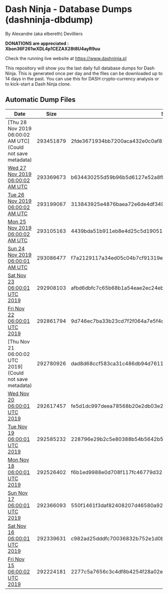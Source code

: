 # Dash Ninja - Database Dumps (dashninja-dbdump)
By Alexandre (aka elbereth) Devilliers

**DONATIONS are appreciated : Xbon36F261wXDL4p1CEZAX28t8U4ayR9uu**

Check the running live website at https://www.dashninja.pl

This repository will show you the last daily full database dumps for Dash Ninja. This is generated once per day and the files can be downloaded up to 14 days in the past.
You can use this for DASH crypto-currency analysis or to kick-start a Dash Ninja clone.


## Automatic Dump Files
| Date | Size | SHA256 |
|--|--|--|
| [Thu 28 Nov 2019 06:00:02 AM UTC](Could not save metadata) | 293451879 | 2fde3671934bb7200aca432e0c0af82bb0bce232506c4bb3b717c52cd2bb0f2e | 
| [Wed 27 Nov 2019 06:00:02 AM UTC]() | 293369673 | b634430255d59b96b5d6127e52a8fb8c7ce5c6a6c54c4b0df476b151ff5ba6c1 | 
| [Tue 26 Nov 2019 06:00:02 AM UTC](https://transfer.sh/135Hdm/dashninja-dbdump-20191126070002.tar.bz2) | 293199067 | 313843925e4876baea72e6de4df349783649ae761942f5fac4eafc5413db23a5 | 
| [Mon 25 Nov 2019 06:00:02 AM UTC](https://transfer.sh/6rp4R/dashninja-dbdump-20191125070002.tar.bz2) | 293105163 | 4439bda51b911eb8e4d25c5d190518044ed52bd8442ac1be3735ddf2225047d4 | 
| [Sun 24 Nov 2019 06:00:01 AM UTC](https://transfer.sh/w8fmQ/dashninja-dbdump-20191124070001.tar.bz2) | 293086477 | f7a2129117a34ed05c04b7cf91319efa870837f507c1f1699fd4bf4a77f57062 | 
| [Sat Nov 23 06:00:01 UTC 2019](https://transfer.sh/Y1x2C/dashninja-dbdump-20191123070001.tar.bz2) | 292908103 | afbd6dbfc7c65b68b1a54eae2ec24ebb8c8fbd1ef39b0ab410d3dd7d6ffd273f | 
| [Fri Nov 22 06:00:01 UTC 2019](https://transfer.sh/dogXA/dashninja-dbdump-20191122070001.tar.bz2) | 292861794 | 9d746ec7ba33b23cd7f2f064a7e5f4d96394d638b79847dcdacc2f6eac579f1f | 
| [Thu Nov 21 06:00:02 UTC 2019](Could not save metadata) | 292780926 | dad8d68ccf583ca31c486db94d76117cb8203a9c704843e90bfe105bb85a02f8 | 
| [Wed Nov 20 06:00:01 UTC 2019](https://transfer.sh/bys3q/dashninja-dbdump-20191120070001.tar.bz2) | 292617457 | fe5d1dc997deea78568b20e2db03e254d7210bb90ab939fbc1d8c23bd511aab9 | 
| [Tue Nov 19 06:00:01 UTC 2019]() | 292585232 | 228796e29b2c5e80388b54b5642b5045db57f7a8c01945292fd78b72817993f9 | 
| [Mon Nov 18 06:00:01 UTC 2019](https://transfer.sh/2hoh9/dashninja-dbdump-20191118070001.tar.bz2) | 292526402 | f6b1ed9988e0d708f117fc46779d3280ac77795be4da2dfaa602aaa360a7172a | 
| [Sun Nov 17 06:00:01 UTC 2019](https://transfer.sh/15aY62/dashninja-dbdump-20191117070001.tar.bz2) | 292366093 | 550f1461f3daf82408207d46580a929ed6fe46c9026ce17a217343e80dcc3eca | 
| [Sat Nov 16 06:00:01 UTC 2019](https://transfer.sh/Vligj/dashninja-dbdump-20191116070001.tar.bz2) | 292339631 | c982ad25dddfc70036832b752e1d0b46d25a632afedc49bc2bdb108d0cc972f4 | 
| [Fri Nov 15 06:00:02 UTC 2019](https://transfer.sh/B9Cgp/dashninja-dbdump-20191115070002.tar.bz2) | 292224181 | 2277c5a7656c3c4df8b4254f28a02ec9ed83149c69e8035e34d8854557edac95 | 
